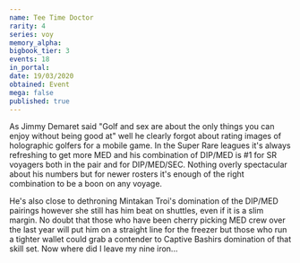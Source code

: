 ```yaml
---
name: Tee Time Doctor
rarity: 4
series: voy
memory_alpha:
bigbook_tier: 3
events: 18
in_portal:
date: 19/03/2020
obtained: Event
mega: false
published: true
---
```


As Jimmy Demaret said "Golf and sex are about the only things you can enjoy without being good at" well he clearly forgot about rating images of holographic golfers for a mobile game. In the Super Rare leagues it's always refreshing to get more MED and his combination of DIP/MED is #1 for SR voyagers both in the pair and for DIP/MED/SEC. Nothing overly spectacular about his numbers but for newer rosters it's enough of the right combination to be a boon on any voyage.

He's also close to dethroning Mintakan Troi's domination of the DIP/MED pairings however she still has him beat on shuttles, even if it is a slim margin. No doubt that those who have been cherry picking MED crew over the last year will put him on a straight line for the freezer but those who run a tighter wallet could grab a contender to Captive Bashirs domination of that skill set. Now where did I leave my nine iron...
